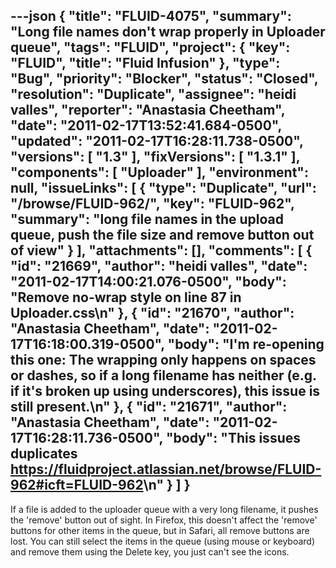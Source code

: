 ---json
{
  "title": "FLUID-4075",
  "summary": "Long file names don't wrap properly in Uploader queue",
  "tags": "FLUID",
  "project": {
    "key": "FLUID",
    "title": "Fluid Infusion"
  },
  "type": "Bug",
  "priority": "Blocker",
  "status": "Closed",
  "resolution": "Duplicate",
  "assignee": "heidi valles",
  "reporter": "Anastasia Cheetham",
  "date": "2011-02-17T13:52:41.684-0500",
  "updated": "2011-02-17T16:28:11.738-0500",
  "versions": [
    "1.3"
  ],
  "fixVersions": [
    "1.3.1"
  ],
  "components": [
    "Uploader"
  ],
  "environment": null,
  "issueLinks": [
    {
      "type": "Duplicate",
      "url": "/browse/FLUID-962/",
      "key": "FLUID-962",
      "summary": "long file names in the upload queue, push the file size and remove button out of view"
    }
  ],
  "attachments": [],
  "comments": [
    {
      "id": "21669",
      "author": "heidi valles",
      "date": "2011-02-17T14:00:21.076-0500",
      "body": "Remove no-wrap style on line 87 in Uploader.css\n"
    },
    {
      "id": "21670",
      "author": "Anastasia Cheetham",
      "date": "2011-02-17T16:18:00.319-0500",
      "body": "I'm re-opening this one: The wrapping only happens on spaces or dashes, so if a long filename has neither (e.g. if it's broken up using underscores), this issue is still present.\n"
    },
    {
      "id": "21671",
      "author": "Anastasia Cheetham",
      "date": "2011-02-17T16:28:11.736-0500",
      "body": "This issues duplicates <https://fluidproject.atlassian.net/browse/FLUID-962#icft=FLUID-962>\n"
    }
  ]
}
---
If a file is added to the uploader queue with a very long filename, it pushes the 'remove' button out of sight. In Firefox, this doesn't affect the 'remove' buttons for other items in the queue, but in Safari, all remove buttons are lost. You can still select the items in the queue (using mouse or keyboard) and remove them using the Delete key, you just can't see the icons.

        